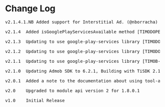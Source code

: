 # Change Log
<pre>
v2.1.4.1.NB Added support for Interstitial Ad. (@nborracha)

v2.1.4  Added isGooglePlayServicesAvailable method [TIMODOPEN-461]

v2.1.3  Updating to use google-play-services library [TIMODOPEN-454]

v2.1.2  Updating to use google-play-services library [TIMODOPEN-445]

v2.1.1  Updating to use google-play-services library [TIMOB-16940]

v2.1.0  Updating Admob SDK to 6.2.1, Building with TiSDK 2.1.3.GA, update documentation [TIMODOPEN-212]
	
v2.0.1	Added a note to the documentation about using tool-api-level 14 in the tiapp.xml [MOD-639]

v2.0	Upgraded to module api version 2 for 1.8.0.1

v1.0    Initial Release
